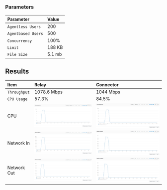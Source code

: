 
### Parameters

| Parameter | Value                |
| :-------- |:------------------------- |
| `Agentless Users` | 200 |
| `Agentbased Users` | 500 |
| `Concurrency` | 100% |
| `Limit` | 188 KB |
| `File Size` | 5.1 mb |

## Results


|  Item | Relay            | Connector |
| :------------------------- |:------------------------- |:------------------------- |
| `Throughput` | 1078.6 Mbps | 1044 Mbps |
| `CPU Usage` | 57.3% | 84.5% |
| CPU | ![](relay/relay-cpu.png) |  ![](connector/connector-cpu.png) |
| Network In | ![](relay/relay-network-in.png) |  ![](connector/connector-network-in.png) |
| Network Out | ![](relay/relay-network-out.png) |  ![](connector/connector-network-out.png) |